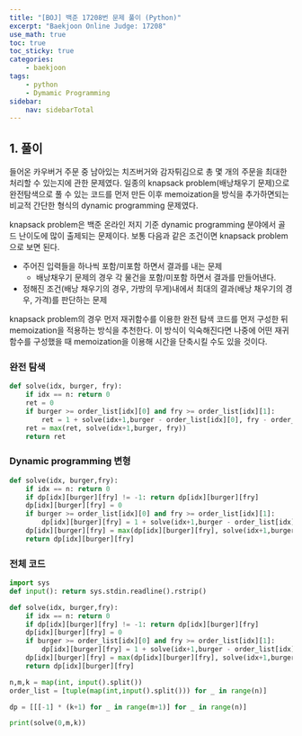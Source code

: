 ```yaml
---
title: "[BOJ] 백준 17208번 문제 풀이 (Python)"
excerpt: "Baekjoon Online Judge: 17208"
use_math: true
toc: true
toc_sticky: true
categories:
    - baekjoon
tags:
    - python
    - Dymamic Programming
sidebar:
    nav: sidebarTotal
---
```


## 1. 풀이

들어온 카우버거 주문 중 남아있는 치즈버거와 감자튀김으로 총 몇 개의 주문을 최대한 처리할 수 있는지에 관한 문제였다. 일종의 knapsack problem(배낭채우기 문제)으로 완전탐색으로 풀 수 있는 코드를 먼저 만든 이후 memoization을 방식을 추가하면되는 비교적 간단한 형식의 dynamic programming 문제였다.

knapsack problem은 백준 온라인 저지 기준 dynamic programming 분야에서 골드 난이도에 많이 출제되는 문제이다. 보통 다음과 같은 조건이면 knapsack problem으로 보면 된다.

- 주어진 입력들을 하나씩 포함/미포함 하면서 결과를 내는 문제
    - 배낭채우기 문제의 경우 각 물건을 포함/미포함 하면서 결과를 만들어낸다.
- 정해진 조건(배낭 채우기의 경우, 가방의 무게)내에서 최대의 결과(배낭 채우기의 경우, 가격)를 판단하는 문제

knapsack problem의 경우 먼저 재귀함수를 이용한 완전 탐색 코드를 먼저 구성한 뒤 memoization을 적용하는 방식을 추천한다. 이 방식이 익숙해진다면 나중에 어떤 재귀함수를 구성했을 때 memoization을 이용해 시간을 단축시킬 수도 있을 것이다.

### 완전 탐색

```python
def solve(idx, burger, fry):
    if idx == n: return 0
    ret = 0
    if burger >= order_list[idx][0] and fry >= order_list[idx][1]:
        ret = 1 + solve(idx+1,burger - order_list[idx][0], fry - order_list[idx][1])
    ret = max(ret, solve(idx+1,burger, fry))
    return ret
```

### Dynamic programming 변형

```python
def solve(idx, burger,fry):
    if idx == n: return 0
    if dp[idx][burger][fry] != -1: return dp[idx][burger][fry]
    dp[idx][burger][fry] = 0
    if burger >= order_list[idx][0] and fry >= order_list[idx][1]:
        dp[idx][burger][fry] = 1 + solve(idx+1,burger - order_list[idx][0], fry - order_list[idx][1])
    dp[idx][burger][fry] = max(dp[idx][burger][fry], solve(idx+1,burger,fry))
    return dp[idx][burger][fry]
```

### 전체 코드

```python
import sys
def input(): return sys.stdin.readline().rstrip()

def solve(idx, burger,fry):
    if idx == n: return 0
    if dp[idx][burger][fry] != -1: return dp[idx][burger][fry]
    dp[idx][burger][fry] = 0
    if burger >= order_list[idx][0] and fry >= order_list[idx][1]:
        dp[idx][burger][fry] = 1 + solve(idx+1,burger - order_list[idx][0], fry - order_list[idx][1])
    dp[idx][burger][fry] = max(dp[idx][burger][fry], solve(idx+1,burger,fry))
    return dp[idx][burger][fry]

n,m,k = map(int, input().split())
order_list = [tuple(map(int,input().split())) for _ in range(n)]

dp = [[[-1] * (k+1) for _ in range(m+1)] for _ in range(n)]

print(solve(0,m,k))
```